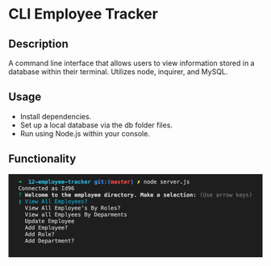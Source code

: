 # CLI Employee Tracker

## Description
A command line interface that allows users to view information stored in a database within their terminal. Utilizes node, inquirer, and MySQL.

## Usage
* Install dependencies.
* Set up a local database via the db folder files. 
* Run using Node.js within your console.

## Functionality
![employee tracker demo image](/assets/employee-tracker-demo.png)

